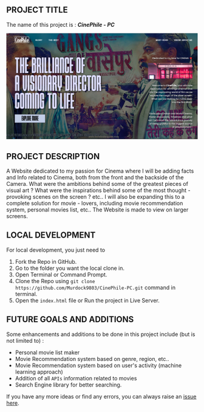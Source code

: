 ## PROJECT TITLE
The name of this project is : ***CinePhile - PC***

![](images/image.png)

## PROJECT DESCRIPTION
A Website dedicated to my passion for Cinema where I will be adding facts and Info related to Cinema, both from the front and the backside of the Camera. What were the ambitions behind some of the greatest pieces of visual art ? What were the inspirations behind some of the most thought - provoking scenes on the screen ? etc.. 
I will also be expanding this to a complete solution for movie - lovers, including movie recommendation system, personal movies list, etc..
The Website is made to view on larger screens.

## LOCAL DEVELOPMENT
For local development, you just need to 
1. Fork the Repo in GitHub.
2. Go to the folder you want the local clone in.
3. Open Terminal or Command Prompt.
4. Clone the Repo using `git clone https://github.com/Murdock9803/CinePhile-PC.git` command in terminal.
5. Open the `index.html` file or Run the project in Live Server.


## FUTURE GOALS AND ADDITIONS
Some enhancements and additions to be done in this project include (but is not limited to) :
* Personal movie list maker
* Movie Recommendation system based on genre, region, etc..
* Movie Recommendation system based on user's activity (machine learning approach)
* Addition of all `APIs` information related to movies
* Search Engine library for better searching.

If you have any more ideas or find any errors, you can always raise an [issue here](https://github.com/Murdock9803/CinePhile-PC/issues).
